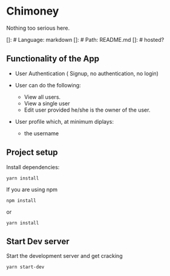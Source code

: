 # Chimoney

Nothing too serious here.

[]: # Language: markdown
[]: # Path: README.md
[]: # hosted?

## Functionality of the App

- User Authentication ( Signup, no authentication, no login)
- User can do the following:

  - View all users.
  - View a single user
  - Edit user provided he/she is the owner of the user.

- User profile which, at minimum diplays:
  - the username

## Project setup

Install dependencies:

```
yarn install
```

If you are using npm

```
npm install
```

or

```
yarn install
```

## Start Dev server

Start the development server and get cracking

```
yarn start-dev
```
